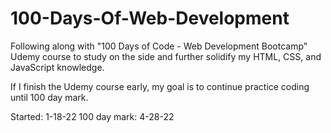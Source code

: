 # 100-Days-Of-Web-Development
Following along with "100 Days of Code - Web Development Bootcamp" Udemy course to study on the side and further solidify my HTML, CSS, and JavaScript knowledge.

If I finish the Udemy course early, my goal is to continue practice coding until 100 day mark.

Started: 1-18-22
100 day mark: 4-28-22
